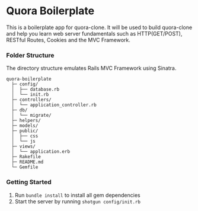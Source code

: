 # Quora Boilerplate

This is a boilerplate app for quora-clone. It will be used to build quora-clone  and help you learn web server fundamentals such as HTTP(GET/POST), RESTful Routes, Cookies and the MVC Framework.

### Folder Structure
The directory structure emulates Rails MVC Framework using Sinatra.
```
quora-boilerplate
  ├─ config/
  │  ├── database.rb
  │  └── init.rb
  ├─ controllers/                       
  │  └── application_controller.rb
  ├─ db/
  │  └── migrate/                       
  ├─ helpers/
  ├─ models/            
  ├─ public/
  │  ├── css
  │  └── js
  ├─ views/
  │  └── application.erb
  ├─ Rakefile
  ├─ README.md
  └─ Gemfile
```

### Getting Started
1. Run ```bundle install``` to install all gem dependencies
2. Start the server by running ```shotgun config/init.rb```

